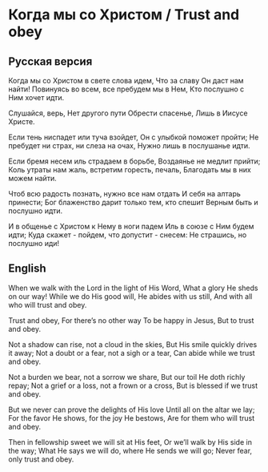 # Когда мы со Христом / Trust and obey
## Русская версия

Когда мы со Христом в свете слова идем,
Что за славу Он даст нам найти!
Повинуясь во всем, все пребудем мы в Нем,
Кто послушно с Ним хочет идти.

Слушайся, верь,
Нет другого пути
Обрести спасенье,
Лишь в Иисусе Христе.

Если тень ниспадет или туча взойдет,
Он с улыбкой поможет пройти;
Не пребудет ни страх, ни слеза на очах,
Нужно лишь в послушанье идти.

Если бремя несем иль страдаем в борьбе,
Воздаянье не медлит прийти;
Коль утраты нам жаль, встретим горесть, печаль,
Благодать мы в них можем найти.

Чтоб всю радость познать, нужно все нам отдать
И себя на алтарь принести;
Бог блаженство дарит только тем, кто спешит
Верным быть и послушно идти.

И в общенье с Христом к Нему в ноги падем
Иль в союзе с Ним будем идти;
Куда скажет - пойдем, что допустит - снесем:
Не страшись, но послушно иди!

## English

When we walk with the Lord in the light of His Word,
What a glory He sheds on our way!
While we do His good will, He abides with us still,
And with all who will trust and obey.

Trust and obey,
For there’s no other way
To be happy in Jesus,
But to trust and obey.

Not a shadow can rise, not a cloud in the skies,
But His smile quickly drives it away;
Not a doubt or a fear, not a sigh or a tear,
Can abide while we trust and obey.

Not a burden we bear, not a sorrow we share,
But our toil He doth richly repay;
Not a grief or a loss, not a frown or a cross,
But is blessed if we trust and obey.

But we never can prove the delights of His love
Until all on the altar we lay;
For the favor He shows, for the joy He bestows,
Are for them who will trust and obey.

Then in fellowship sweet we will sit at His feet,
Or we’ll walk by His side in the way;
What He says we will do, where He sends we will go;
Never fear, only trust and obey.
